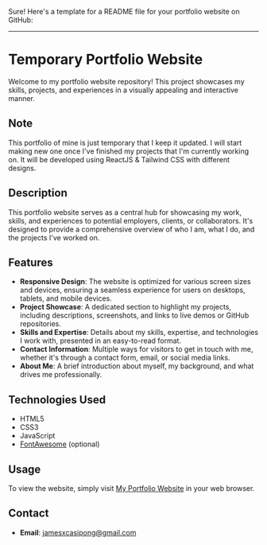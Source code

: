Sure! Here's a template for a README file for your portfolio website on GitHub:

---

# Temporary Portfolio Website

Welcome to my portfolio website repository! This project showcases my skills, projects, and experiences in a visually appealing and interactive manner.

## Note

This portfolio of mine is just temporary that I keep it updated. I will start making new one once I've finished my projects that I'm currently working on. It will be developed using ReactJS & Tailwind CSS with different designs.

## Description

This portfolio website serves as a central hub for showcasing my work, skills, and experiences to potential employers, clients, or collaborators. It's designed to provide a comprehensive overview of who I am, what I do, and the projects I've worked on.

## Features

- **Responsive Design**: The website is optimized for various screen sizes and devices, ensuring a seamless experience for users on desktops, tablets, and mobile devices.
- **Project Showcase**: A dedicated section to highlight my projects, including descriptions, screenshots, and links to live demos or GitHub repositories.
- **Skills and Expertise**: Details about my skills, expertise, and technologies I work with, presented in an easy-to-read format.
- **Contact Information**: Multiple ways for visitors to get in touch with me, whether it's through a contact form, email, or social media links.
- **About Me**: A brief introduction about myself, my background, and what drives me professionally.

## Technologies Used

- HTML5
- CSS3
- JavaScript
- [FontAwesome](https://fontawesome.com/) (optional)

## Usage

To view the website, simply visit [My Portfolio Website](https://https://jcasipong-dev.vercel.app/) in your web browser.

## Contact

- **Email**: [jamesxcasipong@gmail.com](mailto:jamesxcasipong@gmail.com)
